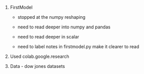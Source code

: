 1. FirstModel
    - stopped at the numpy reshaping
    - need to read deeper into numpy and pandas
    - need to read deeper in scalar 

    - need to label notes in firstmodel.py make it clearer to read 

2. Used colab.google.research
3. Data - dow jones datasets